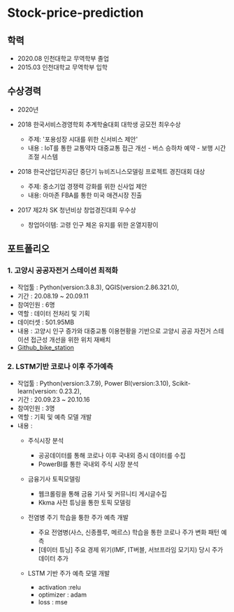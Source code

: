 # Stock-price-prediction

## 학력
- 2020.08 인천대학교 무역학부 졸업
- 2015.03 인천대학교 무역학부 입학

## 수상경력
- 2020년 
- 2018 한국서비스경영학회 추계학술대회 대학생 공모전 최우수상
  - 주제: '포용성장 시대를 위한 신서비스 제안'
  - 내용 : IoT를 통한 교통약자 대중교통 접근 개선
        - 버스 승하차 예약 
        - 보행 시간 조절 시스템
        
- 2018 한국산업단지공단 중단기 뉴비즈니스모델링 프로젝트 경진대회 대상
  - 주제: 중소기업 경쟁력 강화를 위한 신사업 제안
  - 내용: 아마존 FBA를 통한 미국 애견시장 진출
  
- 2017 제2차 SK 청년비상 창업경진대회 우수상
  - 창업아이템: 고령 인구 체온 유지를 위한 온열지팡이
  
## 포트폴리오
### 1. 고양시 공공자전거 스테이션 최적화
- 작업툴 : Python(version:3.8.3), QGIS(version:2.86.321.0), 
- 기간 : 20.08.19 ~ 20.09.11
- 참여인원 : 6명
- 역할 : 데이터 전처리 및 기획
- 데이터셋 : 501.95MB
- 내용 : 고양시 인구 증가와 대중교통 이용현황을 기반으로 고양시 공공 자전거 스테이션 접근성 개선을 위한 위치 재배치
- [Github_bike_station](https://github.com/KIM-CHAEYOUNG/PROJECT_bike_station)

### 2. LSTM기반 코로나 이후 주가예측
- 작업툴 : Python(version:3.7.9), Power BI(version:3.10), Scikit-learn(version: 0.23.2), 
- 기간 : 20.09.23 ~ 20.10.16
- 참여인원 : 3명
- 역할 : 기획 및 예측 모델 개발
- 내용 : 
  - 주식시장 분석
    - 공공데이터를 통해 코로나 이후 국내외 증시 데이터를 수집
    - PowerBI를 통한 국내외 주식 시장 분석
  - 금융기사 토픽모델링
    - 웹크롤링을 통해 금융 기사 및 커뮤니티 게시글수집
    - Kkma 사전 튜닝을 통한 토픽 모델링
  - 전염병 주기 학습을 퉁한 주가 예측 개발
    - 주요 전염병(사스, 신종플루, 메르스) 학습을 통한 코로나 주가 변화 패턴 예측
    - [데이터 튜닝] 주요 경제 위기(IMF, IT버블, 서브프라임 모기지) 당시 주가 데이터 추가 

  - LSTM 기반 주가 예측 모델 개발
    - activation :relu
    - optimizer : adam
    - loss : mse

